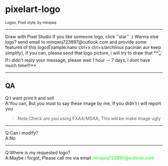 # pixelart-logo
<p><small>Logos, Pixel style, by minqwq</small></p>
<hr />
Draw with Pixel Studio  
If you like someone logo, click ''star'' :)  
Wanna else logo? send email to minqwq723897@outlook.com and provide some features of this logo(Example:nano   ctrl+x   ctrl+s/archlinux   pacman   aur   keep simplify), if you can, please send that logo picture, i will try to draw that  
**👆If i didn't reply your message, please wait 1 hour -- 7 days, i dont have much time!!!**
<hr />
<h2>QA</h2>

Q:I want print it and sell<br />
A:You can, But you must to say these image by me, If you didn't i will report you<br />
> Note:Check are you using FXAA/MSAA, This will be make image ugly
<hr />
Q:Can i modify?<br />
A:No
<hr />
Q:Where is my requested logo?<br />
A:Maybe i forgot, Please call me via email
<font color="#00FF00">minqwq723897@outlook.com</font>
